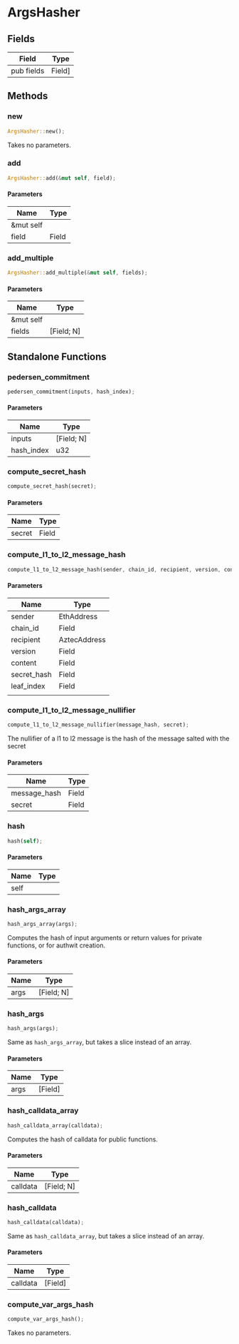 # ArgsHasher

## Fields
| Field | Type |
| --- | --- |
| pub fields | Field] |

## Methods

### new

```rust
ArgsHasher::new();
```

Takes no parameters.

### add

```rust
ArgsHasher::add(&mut self, field);
```

#### Parameters
| Name | Type |
| --- | --- |
| &mut self |  |
| field | Field |

### add_multiple

```rust
ArgsHasher::add_multiple(&mut self, fields);
```

#### Parameters
| Name | Type |
| --- | --- |
| &mut self |  |
| fields | [Field; N] |

## Standalone Functions

### pedersen_commitment

```rust
pedersen_commitment(inputs, hash_index);
```

#### Parameters
| Name | Type |
| --- | --- |
| inputs | [Field; N] |
| hash_index | u32 |

### compute_secret_hash

```rust
compute_secret_hash(secret);
```

#### Parameters
| Name | Type |
| --- | --- |
| secret | Field |

### compute_l1_to_l2_message_hash

```rust
compute_l1_to_l2_message_hash(sender, chain_id, recipient, version, content, secret_hash, leaf_index, );
```

#### Parameters
| Name | Type |
| --- | --- |
| sender | EthAddress |
| chain_id | Field |
| recipient | AztecAddress |
| version | Field |
| content | Field |
| secret_hash | Field |
| leaf_index | Field |
|  |  |

### compute_l1_to_l2_message_nullifier

```rust
compute_l1_to_l2_message_nullifier(message_hash, secret);
```

The nullifier of a l1 to l2 message is the hash of the message salted with the secret

#### Parameters
| Name | Type |
| --- | --- |
| message_hash | Field |
| secret | Field |

### hash

```rust
hash(self);
```

#### Parameters
| Name | Type |
| --- | --- |
| self |  |

### hash_args_array

```rust
hash_args_array(args);
```

Computes the hash of input arguments or return values for private functions, or for authwit creation.

#### Parameters
| Name | Type |
| --- | --- |
| args | [Field; N] |

### hash_args

```rust
hash_args(args);
```

Same as `hash_args_array`, but takes a slice instead of an array.

#### Parameters
| Name | Type |
| --- | --- |
| args | [Field] |

### hash_calldata_array

```rust
hash_calldata_array(calldata);
```

Computes the hash of calldata for public functions.

#### Parameters
| Name | Type |
| --- | --- |
| calldata | [Field; N] |

### hash_calldata

```rust
hash_calldata(calldata);
```

Same as `hash_calldata_array`, but takes a slice instead of an array.

#### Parameters
| Name | Type |
| --- | --- |
| calldata | [Field] |

### compute_var_args_hash

```rust
compute_var_args_hash();
```

Takes no parameters.

